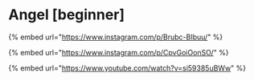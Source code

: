 # Angel \[beginner]

{% embed url="https://www.instagram.com/p/Brubc-BIbuu/" %}

{% embed url="https://www.instagram.com/p/CpvGoiOonSO/" %}

{% embed url="https://www.youtube.com/watch?v=si59385uBWw" %}
